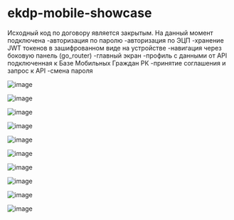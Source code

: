 # ekdp-mobile-showcase
Исходный код по договору является закрытым.
На данный момент подключена
-авторизация по паролю
-авторизация по ЭЦП
-хранение JWT токенов в зашифрованном виде на устройстве
-навигация через боковую панель (go_router)
-главный экран
-профиль с данными от API подключенная к Базе Мобильных Граждан РК
-принятие соглашения и запрос к API
-смена пароля

![image](https://github.com/Argoxanz/ekdp-mobile-showcase/assets/147998192/2f6c00f4-70c6-4455-a8c1-da087c121ec7)

![image](https://github.com/Argoxanz/ekdp-mobile-showcase/assets/147998192/d505b44b-21fe-4290-9894-2ec13b956945)

![image](https://github.com/Argoxanz/ekdp-mobile-showcase/assets/147998192/2ad795e4-e72a-4410-b362-195e44c3d327)

![image](https://github.com/Argoxanz/ekdp-mobile-showcase/assets/147998192/9f7647ce-0bbd-4d47-88b3-cf426cd1b820)

![image](https://github.com/Argoxanz/ekdp-mobile-showcase/assets/147998192/61b640c9-3fb2-4fa3-bbd1-dfaecce4c335)

![image](https://github.com/Argoxanz/ekdp-mobile-showcase/assets/147998192/3bdae924-b488-42dd-91b6-c38d489ad4d4)

![image](https://github.com/Argoxanz/ekdp-mobile-showcase/assets/147998192/fa36ca0d-dcc7-45d8-b2ee-302ce9b5ea3d)

![image](https://github.com/Argoxanz/ekdp-mobile-showcase/assets/147998192/d09b01f3-5ea9-46a6-b811-4ac763873547)

![image](https://github.com/Argoxanz/ekdp-mobile-showcase/assets/147998192/da0a8c47-87ec-4661-b5fd-495f73725bbc)

![image](https://github.com/Argoxanz/ekdp-mobile-showcase/assets/147998192/36d7f404-463d-4a42-8ed2-c62f39de2178)

